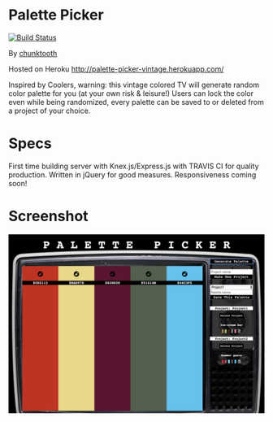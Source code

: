 # Palette Picker 
[![Build Status](https://travis-ci.org/chunktooth/palette-picker.svg?branch=master)](https://travis-ci.org/chunktooth/palette-picker)

By [chunktooth](https://github.com/chunktooth/)

Hosted on Heroku http://palette-picker-vintage.herokuapp.com/

Inspired by Coolers, warning: this vintage colored TV will generate random color palette for you (at your own risk & leisure!) Users can lock the color even while being randomized, every palette can be saved to or deleted from a project of your choice.

# Specs
First time building server with Knex.js/Express.js with TRAVIS CI for quality production. Written in jQuery for good measures. Responsiveness coming soon!

# Screenshot
![ppv](https://github.com/chunktooth/palette-picker/blob/master/public/images/palette-picker-vintange.png)
